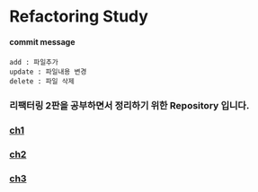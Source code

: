 # Refactoring Study
#### commit message

```
add : 파일추가
update : 파일내용 변경
delete : 파일 삭제
```

### 리팩터링 2판을 공부하면서 정리하기 위한 Repository 입니다.
### [ch1](https://github.com/choidoorim/refactoring-study/tree/main/ch1)
### [ch2](https://github.com/choidoorim/refactoring-study/tree/main/ch2)
### [ch3](https://github.com/choidoorim/refactoring-study/tree/main/ch3)
